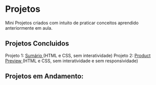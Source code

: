 # Projetos
Mini Projetos criados com intuito de praticar conceitos aprendido anteriormente em aula.

## Projetos Concluidos
Projeto 1: <a href="https://7felipeleite.github.io/mini-projetos/summary/"> Sumário </a> (HTML e CSS, sem interatividade)
Projeto 2: <a href="https://7felipeleite.github.io/mini-projetos/product-preview/"> Product Preview </a> (HTML e CSS, sem interatividade e sem responsividade)

## Projetos em Andamento: 

